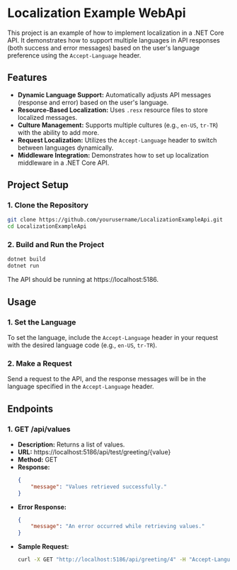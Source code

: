 # Localization Example WebApi

This project is an example of how to implement localization in a .NET Core API. It demonstrates how to support multiple languages in API responses (both success and error messages) based on the user's language preference using the `Accept-Language` header.

## Features

- **Dynamic Language Support:** Automatically adjusts API messages (response and error) based on the user's language.
- **Resource-Based Localization:** Uses `.resx` resource files to store localized messages.
- **Culture Management:** Supports multiple cultures (e.g., `en-US`, `tr-TR`) with the ability to add more.
- **Request Localization:** Utilizes the `Accept-Language` header to switch between languages dynamically.
- **Middleware Integration:** Demonstrates how to set up localization middleware in a .NET Core API.

## Project Setup

### 1. Clone the Repository

```bash
git clone https://github.com/yourusername/LocalizationExampleApi.git
cd LocalizationExampleApi
```

### 2. Build and Run the Project

```bash
dotnet build
dotnet run
```

The API should be running at https://localhost:5186.

## Usage

### 1. Set the Language

To set the language, include the `Accept-Language` header in your request with the desired language code (e.g., `en-US`, `tr-TR`).

### 2. Make a Request

Send a request to the API, and the response messages will be in the language specified in the `Accept-Language` header.

## Endpoints

### 1. GET /api/values

- **Description:** Returns a list of values.
- **URL:** https://localhost:5186/api/test/greeting/{value}
- **Method:** GET
- **Response:**
    ```json
    {
        "message": "Values retrieved successfully."
    }
    ```
- **Error Response:**
    ```json
    {
        "message": "An error occurred while retrieving values."
    }
    ```
- **Sample Request:**
    ```bash
    curl -X GET "http://localhost:5186/api/greeting/4" -H "Accept-Language: en-US"
    ```







